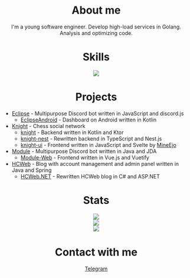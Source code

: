 <h1 align="center">About me</h1>
<p align="center">
I'm a young software engineer. Develop high-load services in Golang. Analysis and optimizing code.
</p>

<h1 align="center">Skills</h1>
<p align="center">
  <a href="https://github.com/tandpfun/skill-icons">
    <img src="https://skillicons.dev/icons?i=java,kotlin,cs,go,js,ts,spring,ktor,nestjs,hibernate,react,vue,git,mysql,postgres,docker&perline=8" />
  </a>
</p>

<h1 align="center">Projects</h1>

- [Eclipse](https://github.com/Night-Devs) - Multipurpose Discord bot written in JavaScript and discord.js
    - [EclipseAndroid](https://github.com/Night-Devs/EclipseAndroid) - Dashboard on Android written in Kotlin
- [Knight](https://github.com/knight-chess) - Chess social network
    - [knight](https://github.com/HeadcrabJ/knight) - Backend written in Kotlin and Ktor
    - [knight-nest](https://github.com/HeadcrabJ/knight-nest) - Rewritten backend in TypeScript and Nest.js
    - [knight-ui](https://github.com/HeadcrabJ/knight-ui) - Frontend written in JavaScript and Svelte by [MineEjo](https://github.com/MineEjo)
- [Module](https://github.com/HeadcrabJ/Module) - Multipurpose Discord bot written in Java and JDA
    - [Module-Web](https://github.com/HeadcrabJ/Module-Web) - Frontend written in Vue.js and Vuetify
- [HCWeb](https://github.com/HeadcrabJ/HCWeb) - Blog with account management and admin panel written in Java and Spring
    - [HCWeb.NET](https://github.com/HeadcrabJ/HCWeb.NET) - Rewritten HCWeb blog in C# and ASP.NET

<h1 align="center">Stats</h1>
<p align="center">
  <a href="https://github.com/DenverCoder1/github-readme-streak-stats">
    <img src="https://github-readme-streak-stats.herokuapp.com?user=HeadcrabJ&theme=github-dark-blue&hide_border=true" />
  </a>
  <br />
  <a href="https://github.com/anuraghazra/github-readme-stats">
    <img src="https://github-readme-stats.vercel.app/api?username=HeadcrabJ&show_icons=true&count_private=true&hide_border=true&hide_title=true&theme=github_dark" />
    <br />
    <img src="https://github-readme-stats.vercel.app/api/top-langs/?username=HeadcrabJ&hide_title=true&card_width=445&hide_border=true&layout=compact&theme=github_dark&langs_count=10&hide=html,css,svelte,dockerfile,shell,batchfile,javascript" />
  </a>
</p>

<h1 align="center">Contact with me</h1>
<p align="center">
  <a href="https://t.me/headcrabj">Telegram</a>
</p>
